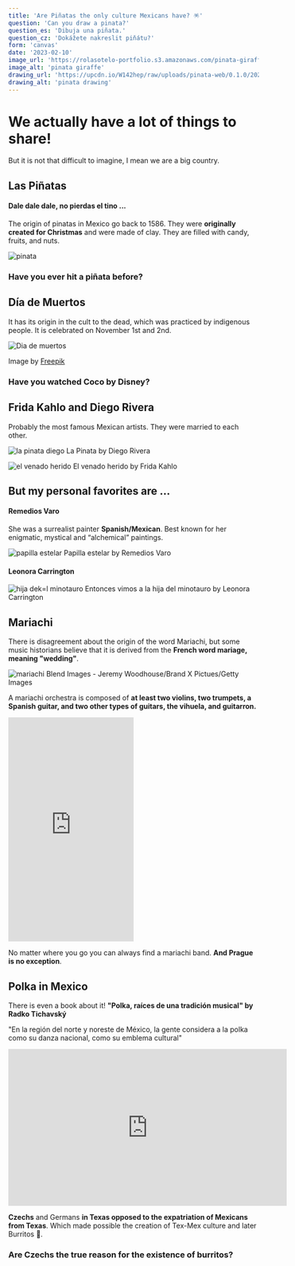 ```yaml
---
title: 'Are Piñatas the only culture Mexicans have? 🪅'
question: 'Can you draw a pinata?'
question_es: 'Dibuja una piñata.'
question_cz: 'Dokážete nakreslit piňátu?'
form: 'canvas'
date: '2023-02-10'
image_url: 'https://rolasotelo-portfolio.s3.amazonaws.com/pinata-giraffe.png'
image_alt: 'pinata giraffe'
drawing_url: 'https://upcdn.io/W142hep/raw/uploads/pinata-web/0.1.0/2023-03-12/scribble_input_eWxnWMJa.png'
drawing_alt: 'pinata drawing'
---
```


# We actually have a lot of things to share!

But it is not that difficult to imagine, I mean we are a big country.

## Las Piñatas

#### Dale dale dale, no pierdas el tino ...

The origin of pinatas in Mexico go back to  1586. They were **originally created for Christmas** and were made of clay. They are filled with candy, fruits, and nuts.

![pinata](https://rolasotelo-portfolio.s3.amazonaws.com/pinatas.jpg)

### Have you ever hit a piñata before?

## Día de Muertos

It has its origin in the cult to the dead, which was practiced by indigenous people. It is celebrated on November 1st and 2nd.

![Dia de muertos](https://rolasotelo-portfolio.s3.amazonaws.com/6093967.jpg)

Image by <a href="https://www.freepik.com/free-vector/hand-drawn-flat-dia-de-muertos-family-home-altar-illustration_19336556.htm?epik=dj0yJnU9ZDNyaFZlWTJMOFZJZ3RMaGhWNUpvLVhMMTFRVHlocE8mcD0wJm49LTBUa2RFTlpTWExZSUswaElodEhuZyZ0PUFBQUFBR1FOejMw">Freepik</a>

### Have you watched Coco by Disney?

## Frida Kahlo and Diego Rivera

Probably the most famous Mexican artists. They were married to each other.

![la pinata diego](https://rolasotelo-portfolio.s3.amazonaws.com/pinata-diego.jpg)
La Pinata by Diego Rivera

![el venado herido](https://rolasotelo-portfolio.s3.amazonaws.com/venadoherido.png)
El venado herido by Frida Kahlo

## But my personal favorites are ...

#### Remedios Varo
She was a surrealist painter **Spanish/Mexican**. Best known for her enigmatic, mystical and “alchemical” paintings.

![papilla estelar](https://rolasotelo-portfolio.s3.amazonaws.com/papilla-estelar.png)
Papilla estelar by Remedios Varo

#### Leonora Carrington

![hija dek=l minotauro](https://rolasotelo-portfolio.s3.amazonaws.com/hijadelminotauro.jpg)
Entonces vimos a la hija del minotauro by Leonora Carrington

## Mariachi

There is disagreement about the origin of the word Mariachi, but some music historians believe that it is derived from the **French word mariage, meaning "wedding"**.

![mariachi](https://rolasotelo-portfolio.s3.amazonaws.com/mariachi.png)
<span className="text-sm">Blend Images - Jeremy Woodhouse/Brand X Pictues/Getty Images</span>

A mariachi orchestra is composed of **at least two violins, two trumpets, a Spanish guitar, and two other types of guitars, the vihuela, and guitarron.**

<div className="flex justify-center mx-50">
<iframe width="50%" height="450" scrolling="no" frameBorder="no" allow="autoplay" src="https://w.soundcloud.com/player/?url=https%3A//api.soundcloud.com/playlists/276145987&color=%23ff5500&auto_play=false&hide_related=false&show_comments=true&show_user=true&show_reposts=false&show_teaser=true"></iframe>
</div>

No matter where you go you can always find a mariachi band. **And Prague is no exception**.

## Polka in Mexico

There is even a book about it!  **"Polka, raíces de una tradición musical" by Radko Tichavský**

"En la región del norte y noreste de México, la gente considera a la polka como su danza nacional, como su emblema cultural"

<div className="flex justify-center">
<iframe width="560" height="315" src="https://www.youtube.com/embed/51T-ObiJRhY?start=5" title="YouTube video player" frameBorder="0" allow="accelerometer; autoplay; clipboard-write; encrypted-media; gyroscope; picture-in-picture; web-share" allowFullScreen></iframe>
</div>

**Czechs** and Germans **in Texas opposed to the expatriation of Mexicans from Texas**. Which made possible the creation of Tex-Mex culture and later Burritos 🌯.

### Are Czechs the true reason for the existence of burritos?